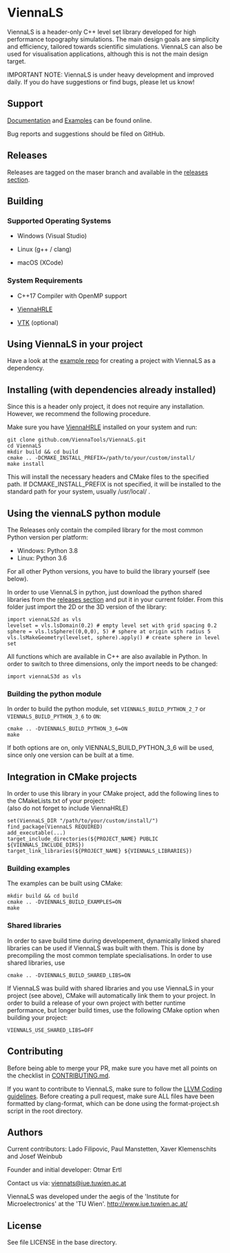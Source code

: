# ViennaLS

ViennaLS is a header-only C++ level set library developed for high performance topography simulations. The main design goals are simplicity and efficiency, tailored towards scientific simulations. ViennaLS can also be used for visualisation applications, although this is not the main design target.

IMPORTANT NOTE: ViennaLS is under heavy development and improved daily. If you do have suggestions or find bugs, please let us know!

## Support

[Documentation](https://viennatools.github.io/ViennaLS/doxygen/html/index.html) and [Examples](https://viennatools.github.io/ViennaLS/doxygen/html/examples.html) can be found online.

Bug reports and suggestions should be filed on GitHub.

## Releases
Releases are tagged on the maser branch and available in the [releases section](https://github.com/ViennaTools/ViennaLS/releases).

## Building

### Supported Operating Systems

* Windows (Visual Studio)

* Linux (g++ / clang)

* macOS (XCode)


### System Requirements

* C++17 Compiler with OpenMP support

* [ViennaHRLE](https://github.com/ViennaTools/viennahrle)

* [VTK](https://vtk.org/) (optional)


## Using ViennaLS in your project

Have a look at the [example repo](https://github.com/ViennaTools/viennals-example) for creating a project with ViennaLS as a dependency.


## Installing (with dependencies already installed)

Since this is a header only project, it does not require any installation.
However, we recommend the following procedure.

Make sure you have [ViennaHRLE](https://github.com/ViennaTools/viennahrle) installed on your system and run:

```
git clone github.com/ViennaTools/ViennaLS.git
cd ViennaLS
mkdir build && cd build
cmake .. -DCMAKE_INSTALL_PREFIX=/path/to/your/custom/install/
make install
```

This will install the necessary headers and CMake files to the specified path. If DCMAKE_INSTALL_PREFIX is not specified, it will be installed to the standard path for your system, usually /usr/local/ .


## Using the viennaLS python module

The Releases only contain the compiled library for the most common Python version per platform:
* Windows: Python 3.8
* Linux: Python 3.6

For all other Python versions, you have to build the library yourself (see below).

In order to use ViennaLS in python, just download the python shared libraries from the [releases section](https://github.com/ViennaTools/ViennaLS/releases) and put it in your current folder.
From this folder just import the 2D or the 3D version of the library:

```
import viennaLS2d as vls
levelset = vls.lsDomain(0.2) # empty level set with grid spacing 0.2
sphere = vls.lsSphere((0,0,0), 5) # sphere at origin with radius 5
vls.lsMakeGeometry(levelset, sphere).apply() # create sphere in level set
```

All functions which are available in C++ are also available in Python. In order to switch to three dimensions, only the import needs to be changed:

```
import viennaLS3d as vls
```


### Building the python module

In order to build the python module, set `VIENNALS_BUILD_PYTHON_2_7` or `VIENNALS_BUILD_PYTHON_3_6` to `ON`:
```
cmake .. -DVIENNALS_BUILD_PYTHON_3_6=ON
make
```

If both options are on, only VIENNALS_BUILD_PYTHON_3_6 will be used, since only one version can be built at a time.

## Integration in CMake projects

In order to use this library in your CMake project, add the following lines to the CMakeLists.txt of your project:\
(also do not forget to include ViennaHRLE)

```
set(ViennaLS_DIR "/path/to/your/custom/install/")
find_package(ViennaLS REQUIRED)
add_executable(...)
target_include_directories(${PROJECT_NAME} PUBLIC ${VIENNALS_INCLUDE_DIRS})
target_link_libraries(${PROJECT_NAME} ${VIENNALS_LIBRARIES})
```

### Building examples

The examples can be built using CMake:

```
mkdir build && cd build
cmake .. -DVIENNALS_BUILD_EXAMPLES=ON
make
```

### Shared libraries

In order to save build time during developement, dynamically linked shared libraries can be used
if ViennaLS was built with them. This is done by precompiling the most common template specialisations.
In order to use shared libraries, use 
```
cmake .. -DVIENNALS_BUILD_SHARED_LIBS=ON
```
If ViennaLS was build with shared libraries and you use ViennaLS in your project (see above), CMake will automatically link them to your project. In order to build a release of your own project with better runtime performance, but
longer build times, use the following CMake option when building your project:
```
VIENNALS_USE_SHARED_LIBS=OFF
```

## Contributing
Before being able to merge your PR, make sure you have met all points on the checklist in [CONTRIBUTING.md](https://github.com/ViennaTools/viennals/blob/master/CONTRIBUTING.md).

If you want to contribute to ViennaLS, make sure to follow the [LLVM Coding guidelines](https://llvm.org/docs/CodingStandards.html). Before creating a pull request, make sure ALL files have been formatted by clang-format, which can be done using the format-project.sh script in the root directory.

## Authors

Current contributors: Lado Filipovic, Paul Manstetten, Xaver Klemenschits and Josef Weinbub

Founder and initial developer: Otmar Ertl

Contact us via: viennats@iue.tuwien.ac.at

ViennaLS was developed under the aegis of the 'Institute for Microelectronics' at the 'TU Wien'.
http://www.iue.tuwien.ac.at/

License
--------------------------
See file LICENSE in the base directory.

